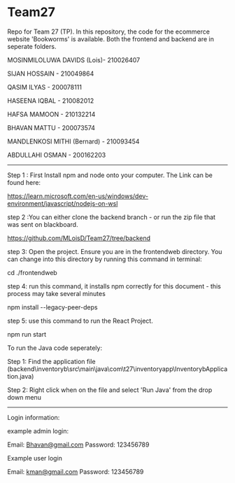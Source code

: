 # Team27
Repo for Team 27 (TP). In this repository, the code for the ecommerce website 'Bookworms' is available. Both the frontend and backend are in seperate folders.

MOSINMILOLUWA DAVIDS (Lois)- 210026407 

SIJAN HOSSAIN - 210049864 

QASIM ILYAS - 200078111 

HASEENA IQBAL - 210082012 

HAFSA MAMOON - 210132214 

BHAVAN MATTU - 200073574 

MANDLENKOSI MITHI (Bernard) - 210093454 

ABDULLAHI OSMAN - 200162203 

------------------------------------------------------------------------------------------------------


Step 1 : First Install npm and node onto your computer. The Link can be found here:

https://learn.microsoft.com/en-us/windows/dev-environment/javascript/nodejs-on-wsl

step 2 :You can either clone the backend branch - or run the zip file that was sent on blackboard.

https://github.com/MLoisD/Team27/tree/backend


step 3: Open the project. Ensure you are in the frontendweb directory. You can change into this directory by running this command in terminal:

cd ./frontendweb

step 4: run this command, it installs npm correctly for this document - this process may take several minutes

npm install --legacy-peer-deps

step 5: use this command to run the React Project.

npm run start

To run the Java code seperately:

Step 1: Find the application file (backend\inventoryb\src\main\java\com\t27\inventoryapp\InventorybApplication.java)

Step 2: Right click when on the file and select 'Run Java' from the drop down menu


------------------------------------------------------------------------------------------------------

Login information:

example admin login:

Email: Bhavan@gmail.com
Password: 123456789


Example user login

Email: kman@gmail.com
Password: 123456789
